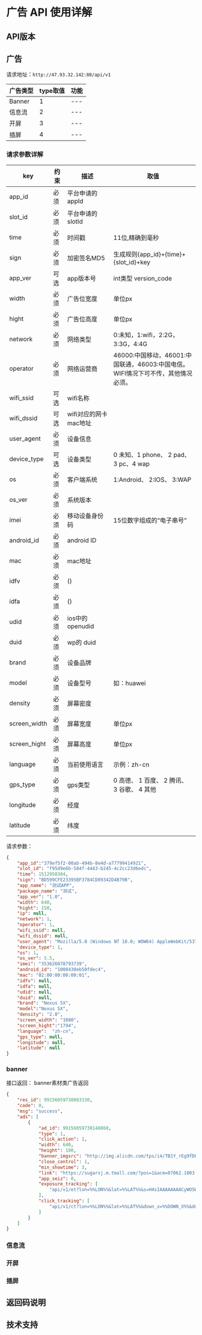 # 广告 API 使用详解

## API版本

## 广告

请求地址：`http://47.93.32.142:80/api/v1`

广告类型 | type取值 | 功能   
------- | -------- | ----
Banner  |  1	|--- 
信息流 	|  2 	|---
开屏		|  3 	|---
插屏		|  4 	|---

### 请求参数详解
key | 约束 | 描述 | 取值
---- | ----- | ----|----
app_id| 必须|平台申请的appId|
slot_id|必须 |平台申请的slotId|
time| 必须 |时间戳|11位,精确到毫秒|
sign| 必须|加密签名MD5 |生成规则{app_id}+{time}+{slot_id}+key
app_ver| 可选 |app版本号|int类型 version_code
width|必须|广告位宽度|单位px
hight|必须|广告位高度|单位px
network|必须|网络类型|0:未知，1:wifi，2:2G，3:3G，4:4G
operator|必须|网络运营商|46000:中国移动，46001:中国联通，46003:中国电信。<br/>WIFI情况下可不传，其他情况必须。
wifi_ssid|可选|wifi名称|
wifi_dssid|可选|wifi对应的网卡mac地址|
user_agent|必须|设备信息|
device_type|可选|设备类型|0 未知、1 phone、 2 pad、 3 pc、4 wap
os|必须|客户端系统|1:Android、 2:IOS、 3:WAP
os_ver|必须|系统版本|
imei|必须|移动设备身份码|15位数字组成的“电子串号”
android_id|必须|android ID
mac|必须|mac地址
idfv|必须|()
idfa|必须|()
udid|必须|ios中的openudid|
duid|必须|wp的 duid|
brand|必须|设备品牌|
model|必须|设备型号|如：huawei
density|必须|屏幕密度|
screen_width|必须|屏幕宽度|单位px
screen_hight|必须|屏幕高度|单位px
language|必须|当前使用语言|示例：zh-cn
gps_type|必须|gps类型|0 高德、 1 百度、 2 腾讯、 3 谷歌、 4 其他
longitude|必须|经度|
latitude|必须|纬度|




请求参数：
```json
{
    "app_id":"379ef5f2-00ab-494b-8e4d-a77799414921",
    "slot_id": "f95d9e6b-584f-4443-b245-4c2cc23d6edc",
    "time": 1512958384,
    "sign": "BD599CFE23395BF3784CD89342D4B79B",
    "app_name": "测试APP",
    "package_name": "测试",
    "app_ver": "1.0",
    "width": 640,
    "hight": 150,
    "ip": null,
    "network": 1,
    "operator": 1,
    "wifi_ssid": null,
    "wifi_dssid": null,
    "user_agent": "Mozilla/5.0 (Windows NT 10.0; WOW64) AppleWebKit/537.36 (KHTML, like Gecko) Chrome/58.0.3029.81 Safari/537.36",
    "device_type": 1,
    "os": 1,
    "os_ver": 5.5,
    "imei": "353626078793739",
    "android_id": "1008430eb50fdec4",
    "mac": "02:00:00:00:00:01",
    "idfv": null,
    "idfa": null,
    "udid": null,
    "duid": null,
    "brand": "Nexus 5X",
    "model":"Nexus 5X",
    "density": "2.0",
    "screen_width": "1080",
    "screen_hight":"1794",
    "language":  "zh-cn",
    "gps_type": null,
    "longitude": null,
    "latitude": null
}

```

### banner

接口返回：
banner素材类广告返回

```json
{
    "res_id": 99156059738083330,
    "code": 0,
    "msg": "success",
    "ads": [
        {
            "ad_id": 99156059738148860,
            "type": 1,
            "click_action": 1,
            "width": 640,
            "height": 100,
            "banner_imgsrc": "http://img.alicdn.com/tps/i4/TB1Y_rEg9fD8KJjSszhSuvIJFXa.jpg_960x960Q50s50.jpg_.webp",
            "close_control": 1,
            "min_showtime": 3,
            "link": "https://sugarsj.m.tmall.com/?pos=1&acm=07062.1003.1.1418827&scm=1003.1.07062.THJH_295573-BASE_1418827&spm=a223j.8443192.banner.3",
            "app_seiz": 0,
            "exposure_tracking": [
                "api/v1/et?lon=%%LON%%&lat=%%LAT%%&s=H4sIAAAAAAAACyWOSW7DMAxF76J1BEgcRNJLx801AtuSCwEZjDq7onePlO6Iz/eHXzfv+7VmNzgUKxtv4EOYF09Gi9dC2c8iYkaRDKI7ueP2fP0bNuNsJS2elTZPROgXIPa0wroC5lTy2gyvei+NjhzBWFGph9TvR9PGic3Oly9ANB4vKErnSQ0JJhrFxkbWvXHD0JufR4/p2r3UPpgxQQqiYiho7fFTjs+0cHJz/lxmkVNgE9RIqon+3s4VUL3yAAAA"
            ],
            "click_tracking": [
                "api/v1/ct?lon=%%LON%%&lat=%%LAT%%&down_x=%%DOWN_X%%&down_y=%%DOWN_Y%%&up_x=%%UP_X%%&up_y=%%UP_Y%%&s=H4sIAAAAAAAACyWOSW7DMAxF76J1BEgcRNJLx801AtuSCwEZjDq7onePlO6Iz/eHXzfv+7VmNzgUKxtv4EOYF09Gi9dC2c8iYkaRDKI7ueP2fP0bNuNsJS2elTZPROgXIPa0wroC5lTy2gyvei+NjhzBWFGph9TvR9PGic3Oly9ANB4vKErnSQ0JJhrFxkbWvXHD0JufR4/p2r3UPpgxQQqiYiho7fFTjs+0cHJz/lxmkVNgE9RIqon+3s4VUL3yAAAA"
            ]
        }
    ]
}

```

### 信息流

### 开屏

### 插屏

## 返回码说明


## 技术支持
